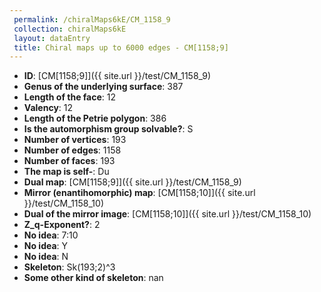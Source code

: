 ```yaml
--- 
 permalink: /chiralMaps6kE/CM_1158_9 
 collection: chiralMaps6kE
 layout: dataEntry
 title: Chiral maps up to 6000 edges - CM[1158;9]
---
```


- **ID**: [CM[1158;9]]({{ site.url }}/test/CM_1158_9)
- **Genus of the underlying surface**: 387
- **Length of the face**: 12
- **Valency**: 12
- **Length of the Petrie polygon**: 386
- **Is the automorphism group solvable?**: S
- **Number of vertices**: 193
- **Number of edges**: 1158
- **Number of faces**: 193
- **The map is self-**: Du
- **Dual map**: [CM[1158;9]]({{ site.url }}/test/CM_1158_9)
- **Mirror (enantihomorphic) map**: [CM[1158;10]]({{ site.url }}/test/CM_1158_10)
- **Dual of the mirror image**: [CM[1158;10]]({{ site.url }}/test/CM_1158_10)
- **Z_q-Exponent?**: 2
- **No idea**:  7:10
- **No idea**: Y
- **No idea**: N
- **Skeleton**: Sk(193;2)^3
- **Some other kind of skeleton**: nan
